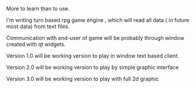 More to learn than to use.

I'm writing turn based rpg game engine , which will read all data ( in future most data) from text files.

Communication with end-user of game will be probably through window created with qt widgets.

Version 1.0 will be working version to play in window text based client.

Version 2.0 will be working version to play by simple graphic interface

Version 3.0 will be working version to play with full 2d graphic